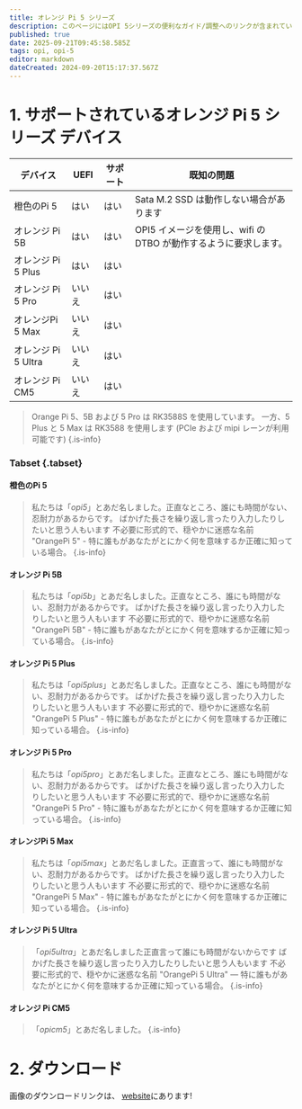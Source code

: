 ```yaml
---
title: オレンジ Pi 5 シリーズ
description: このページにはOPI 5シリーズの便利なガイド/調整へのリンクが含まれています
published: true
date: 2025-09-21T09:45:58.585Z
tags: opi, opi-5
editor: markdown
dateCreated: 2024-09-20T15:17:37.567Z
---
```


# 1. サポートされているオレンジ Pi 5 シリーズ デバイス

| デバイス            | UEFI | サポート | 既知の問題                                      |
| --------------- | ---- | ---- | ------------------------------------------ |
| 橙色のPi 5         | はい   | はい   | Sata M.2 SSD は動作しない場合があります |
| オレンジ Pi 5B      | はい   | はい   | OPI5 イメージを使用し、wifi の DTBO が動作するように要求します。   |
| オレンジ Pi 5 Plus  | はい   | はい   |                                            |
| オレンジ Pi 5 Pro   | いいえ  | はい   |                                            |
| オレンジPi 5 Max    | いいえ  | はい   |                                            |
| オレンジ Pi 5 Ultra | いいえ  | はい   |                                            |
| オレンジ Pi CM5     | いいえ  | はい   |                                            |

> Orange Pi 5、5B および 5 Pro は RK3588S を使用しています。 一方、5 Plus と 5 Max は RK3588 を使用します (PCIe および mipi レーンが利用可能です)
> {.is-info}

### Tabset {.tabset}

#### 橙色のPi 5

> 私たちは「_opi5_」とあだ名しました。正直なところ、誰にも時間がない、忍耐力があるからです。 ばかげた長さを繰り返し言ったり入力したりしたいと思う人もいます 不必要に形式的で、穏やかに迷惑な名前 "OrangePi 5" - 特に誰もがあなたがとにかく何を意味するか正確に知っている場合。
> {.is-info}

#### オレンジ Pi 5B

> 私たちは「_opi5b_」とあだ名しました。正直なところ、誰にも時間がない、忍耐力があるからです。 ばかげた長さを繰り返し言ったり入力したりしたいと思う人もいます 不必要に形式的で、穏やかに迷惑な名前 "OrangePi 5B" - 特に誰もがあなたがとにかく何を意味するか正確に知っている場合。
> {.is-info}

#### オレンジ Pi 5 Plus

> 私たちは「_opi5plus_」とあだ名しました。正直なところ、誰にも時間がない、忍耐力があるからです。 ばかげた長さを繰り返し言ったり入力したりしたいと思う人もいます 不必要に形式的で、穏やかに迷惑な名前 "OrangePi 5 Plus" - 特に誰もがあなたがとにかく何を意味するか正確に知っている場合。
> {.is-info}

#### オレンジ Pi 5 Pro

> 私たちは「_opi5pro_」とあだ名しました。正直なところ、誰にも時間がない、忍耐力があるからです。 ばかげた長さを繰り返し言ったり入力したりしたいと思う人もいます 不必要に形式的で、穏やかに迷惑な名前 "OrangePi 5 Pro" - 特に誰もがあなたがとにかく何を意味するか正確に知っている場合。
> {.is-info}

#### オレンジPi 5 Max

> 私たちは「_opi5max_」とあだ名しました。正直言って、誰にも時間がない、忍耐力があるからです。 ばかげた長さを繰り返し言ったり入力したりしたいと思う人もいます 不必要に形式的で、穏やかに迷惑な名前 "OrangePi 5 Max" - 特に誰もがあなたがとにかく何を意味するか正確に知っている場合。
> {.is-info}

#### オレンジ Pi 5 Ultra

> 「_opi5ultra_」とあだ名しました正直言って誰にも時間がないからです ばかげた長さを繰り返し言ったり入力したりしたいと思う人もいます 不必要に形式的で、穏やかに迷惑な名前 "OrangePi 5 Ultra" — 特に誰もがあなたがとにかく何を意味するか正確に知っている場合。
> {.is-info}

#### オレンジ Pi CM5

> 「_opicm5_」とあだ名しました。
> {.is-info}

# 2. ダウンロード

画像のダウンロードリンクは、 [website](https://bredos.org/download.html)にあります!